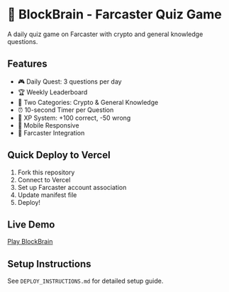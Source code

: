 # 🧠 BlockBrain - Farcaster Quiz Game

A daily quiz game on Farcaster with crypto and general knowledge questions.

## Features
- 🎮 Daily Quest: 3 questions per day
- 🏆 Weekly Leaderboard  
- 🧠 Two Categories: Crypto & General Knowledge
- ⏰ 10-second Timer per Question
- 🎯 XP System: +100 correct, -50 wrong
- 📱 Mobile Responsive
- 🔗 Farcaster Integration

## Quick Deploy to Vercel

1. Fork this repository
2. Connect to Vercel
3. Set up Farcaster account association
4. Update manifest file
5. Deploy!

## Live Demo
[Play BlockBrain](https://your-domain.vercel.app)

## Setup Instructions
See `DEPLOY_INSTRUCTIONS.md` for detailed setup guide.

